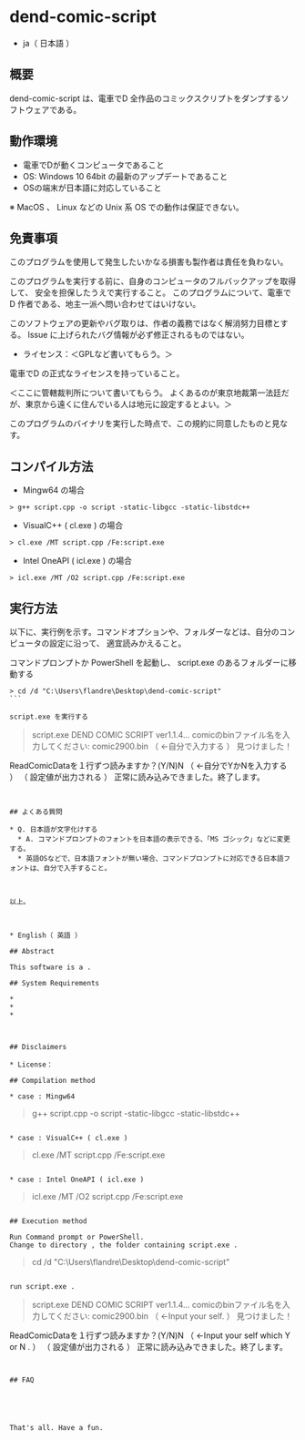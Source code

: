 # dend-comic-script

* ja（ 日本語 ）

## 概要

dend-comic-script は、電車でD 全作品のコミックスクリプトをダンプするソフトウェアである。

## 動作環境

* 電車でDが動くコンピュータであること
* OS: Windows 10 64bit の最新のアップデートであること
* OSの端末が日本語に対応していること

※ MacOS 、 Linux などの Unix 系 OS での動作は保証できない。


## 免責事項

このプログラムを使用して発生したいかなる損害も製作者は責任を負わない。

このプログラムを実行する前に、自身のコンピュータのフルバックアップを取得して、
安全を担保したうえで実行すること。
このプログラムについて、電車でD 作者である、地主一派へ問い合わせてはいけない。

このソフトウェアの更新やバグ取りは、作者の義務ではなく解消努力目標とする。
Issue に上げられたバグ情報が必ず修正されるものではない。

* ライセンス：＜GPLなど書いてもらう。＞

電車でD の正式なライセンスを持っていること。




＜ここに管轄裁判所について書いてもらう。
よくあるのが東京地裁第一法廷だが、東京から遠くに住んでいる人は地元に設定するとよい。＞

このプログラムのバイナリを実行した時点で、この規約に同意したものと見なす。


## コンパイル方法

* Mingw64 の場合

````
> g++ script.cpp -o script -static-libgcc -static-libstdc++

````

* VisualC++ ( cl.exe ) の場合

````
> cl.exe /MT script.cpp /Fe:script.exe
````

* Intel OneAPI ( icl.exe ) の場合

````
> icl.exe /MT /O2 script.cpp /Fe:script.exe
````

## 実行方法

以下に、実行例を示す。コマンドオプションや、フォルダーなどは、自分のコンピュータの設定に沿って、
適宜読みかえること。

コマンドプロンプトか PowerShell を起動し、 script.exe のあるフォルダーに移動する

````
> cd /d "C:\Users\flandre\Desktop\dend-comic-script"
```

script.exe を実行する

````
> script.exe
DEND COMIC SCRIPT ver1.1.4...
comicのbinファイル名を入力してください: comic2900.bin （ ←自分で入力する ）
見つけました！

ReadComicDataを１行ずつ読みますか？(Y/N)N （ ←自分でYかNを入力する ）
（ 設定値が出力される ）
正常に読み込みできました。終了します。


````


## よくある質問

* Q. 日本語が文字化けする
  * A. コマンドプロンプトのフォントを日本語の表示できる、「MS ゴシック」などに変更する。
  * 英語OSなどで、日本語フォントが無い場合、コマンドプロンプトに対応できる日本語フォントは、自分で入手すること。



以上。



* English（ 英語 ）

## Abstract

This software is a .

## System Requirements

* 
* 
* 



## Disclaimers

* License： 

## Compilation method

* case : Mingw64 

````
> g++ script.cpp -o script -static-libgcc -static-libstdc++

````

* case : VisualC++ ( cl.exe ) 

````
> cl.exe /MT script.cpp /Fe:script.exe
````

* case : Intel OneAPI ( icl.exe ) 

````
> icl.exe /MT /O2 script.cpp /Fe:script.exe
````

## Execution method

Run Command prompt or PowerShell. 
Change to directory , the folder containing script.exe .

````
> cd /d "C:\Users\flandre\Desktop\dend-comic-script"
```

run script.exe .

````
> script.exe
DEND COMIC SCRIPT ver1.1.4...
comicのbinファイル名を入力してください: comic2900.bin （ ←Input your self. ）
見つけました！

ReadComicDataを１行ずつ読みますか？(Y/N)N （ ←Input your self which Y or N . ）
（ 設定値が出力される ）
正常に読み込みできました。終了します。


````


## FAQ





That's all. Have a fun.



